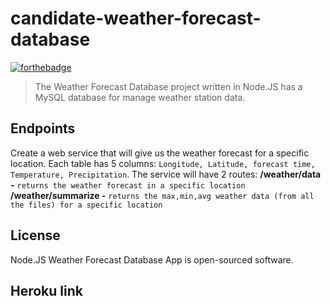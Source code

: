 # candidate-weather-forecast-database

[![forthebadge](https://forthebadge.com/images/badges/made-with-javascript.svg)](https://forthebadge.com)


> The Weather Forecast Database project written in Node.JS has a MySQL database for manage weather station data.

Endpoints
---
Create a web service that will give us the weather forecast for a specific location.
Each table has 5 columns:
```Longitude, Latitude, forecast time, Temperature, Precipitation```. The service will have 2 routes: 
**/weather/data -** ```returns the weather forecast in a specific location```
**/weather/summarize -** ```returns the max,min,avg weather data (from all the files) for a specific location```


License
---
Node.JS Weather Forecast Database App is open-sourced software.


Heroku link
---



